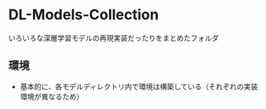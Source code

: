 # DL-Models-Collection
いろいろな深層学習モデルの再現実装だったりをまとめたフォルダ

## 環境
- 基本的に、各モデルディレクトリ内で環境は構築している（それぞれの実装環境が異なるため）